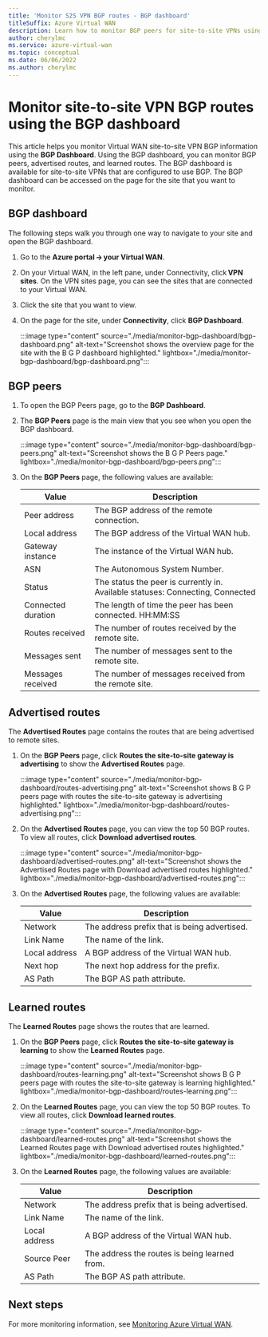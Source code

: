 ```yaml
---
title: 'Monitor S2S VPN BGP routes - BGP dashboard'
titleSuffix: Azure Virtual WAN
description: Learn how to monitor BGP peers for site-to-site VPNs using the BGP dashboard.
author: cherylmc
ms.service: azure-virtual-wan
ms.topic: conceptual
ms.date: 06/06/2022
ms.author: cherylmc
---
```

# Monitor site-to-site VPN BGP routes using the BGP dashboard

This article helps you monitor Virtual WAN site-to-site VPN BGP information using the **BGP Dashboard**. Using the BGP dashboard, you can monitor BGP peers, advertised routes, and learned routes. The BGP dashboard is available for site-to-site VPNs that are configured to use BGP. The BGP dashboard can be accessed on the page for the site that you want to monitor.

## BGP dashboard

The following steps walk you through one way to navigate to your site and open the BGP dashboard.

1. Go to the **Azure portal -> your Virtual WAN**.
1. On your Virtual WAN, in the left pane, under Connectivity, click **VPN sites**. On the VPN sites page, you can see the sites that are connected to your Virtual WAN.
1. Click the site that you want to view.
1. On the page for the site, under **Connectivity**, click **BGP Dashboard**.

   :::image type="content" source="./media/monitor-bgp-dashboard/bgp-dashboard.png" alt-text="Screenshot shows the overview page for the site with the B G P dashboard highlighted." lightbox="./media/monitor-bgp-dashboard/bgp-dashboard.png":::

## <a name="peers"></a>BGP peers

1. To open the BGP Peers page, go to the **BGP Dashboard**.

1. The **BGP Peers** page is the main view that you see when you open the BGP dashboard.

   :::image type="content" source="./media/monitor-bgp-dashboard/bgp-peers.png" alt-text="Screenshot shows the B G P Peers page." lightbox="./media/monitor-bgp-dashboard/bgp-peers.png":::

1. On the **BGP Peers** page, the following values are available:

   |Value | Description|
   |---|---|
   |Peer address| The BGP address of the remote connection. |
   |Local address | The BGP address of the Virtual WAN hub.  |
   | Gateway instance| The instance of the Virtual WAN hub. |
   |ASN| The Autonomous System Number. |
   |Status | The status the peer is currently in.<br>Available statuses: Connecting, Connected  |
   |Connected duration |The length of time the peer has been connected. HH:MM:SS |
   |Routes received |The number of routes received by the remote site. |
   |Messages sent |The number of messages sent to the remote site.  |
   |Messages received | The number of messages received from the remote site. |

## <a name="advertised"></a>Advertised routes

The **Advertised Routes** page contains the routes that are being advertised to remote sites.

1. On the **BGP Peers** page, click **Routes the site-to-site gateway is advertising** to show the **Advertised Routes** page.

   :::image type="content" source="./media/monitor-bgp-dashboard/routes-advertising.png" alt-text="Screenshot shows B G P peers page with routes the site-to-site gateway is advertising highlighted." lightbox="./media/monitor-bgp-dashboard/routes-advertising.png":::

1. On the **Advertised Routes** page, you can view the top 50 BGP routes. To view all routes, click **Download advertised routes**.

   :::image type="content" source="./media/monitor-bgp-dashboard/advertised-routes.png" alt-text="Screenshot shows the Advertised Routes page with Download advertised routes highlighted." lightbox="./media/monitor-bgp-dashboard/advertised-routes.png":::

1. On the **Advertised Routes** page, the following values are available:

   |Value | Description|
   |---|---|
   | Network  |The address prefix that is being advertised. |
   | Link Name  |  The name of the link.  |
   | Local address  |  A BGP address of the Virtual WAN hub.|
   | Next hop  | The next hop address for the prefix.  |
   |AS Path | The BGP AS path attribute. |

## <a name="learned"></a>Learned routes

The **Learned Routes** page shows the routes that are learned.

1. On the **BGP Peers** page, click **Routes the site-to-site gateway is learning** to show the **Learned Routes** page.

   :::image type="content" source="./media/monitor-bgp-dashboard/routes-learning.png" alt-text="Screenshot shows B G P peers page with routes the site-to-site gateway is learning highlighted." lightbox="./media/monitor-bgp-dashboard/routes-learning.png":::

1. On the **Learned Routes** page, you can view the top 50 BGP routes. To view all routes, click **Download learned routes**.

   :::image type="content" source="./media/monitor-bgp-dashboard/learned-routes.png" alt-text="Screenshot shows the Learned Routes page with Download advertised routes highlighted." lightbox="./media/monitor-bgp-dashboard/learned-routes.png":::

1. On the **Learned Routes** page, the following values are available:

   |Value | Description|
   |---|---|
   | Network | The address prefix that is being advertised. |
   | Link Name |The name of the link.   |
   |Local address  |A BGP address of the Virtual WAN hub.  |
   |Source Peer  |The address the routes is being learned from.  |
   | AS Path | The BGP AS path attribute. |

## Next steps

For more monitoring information, see [Monitoring Azure Virtual WAN](monitor-virtual-wan.md).
